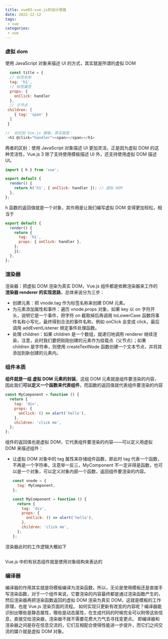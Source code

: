 ```yaml
---
title: vue03-vue.js的设计思路
date: 2022-12-12
tags: 
 - vue
categories:
 - vue
---
```


### 虚拟 dom

使用 JavaScript 对象来描述 UI 的方式，其实就是所谓的虚拟 DOM

```javascript
  const title = {
  // 标签名称
  tag: 'h1',
  // 标签属性
  props: {
    onClick: handler
  },
  // 子节点
 children: [
    { tag: 'span' }
  ]
 }

//  对应到 Vue.js 模板，其实就是：
 <h1 @click="handler"><span></span></h1>
```

两者的区别：使用 JavaScript 对象描述 UI 更加灵活，正是因为虚拟 DOM 的这种灵活性，Vue.js 3 除了支持使用模板描述 UI 外，还支持使用虚拟 DOM 描述 UI。

```javascript
import { h } from 'vue';

export default {
  render() {
    return h('h1', { onClick: handler }); // 虚拟 DOM
  },
};
```

h 函数的返回值就是一个对象，其作用是让我们编写虚拟 DOM 变得更加轻松，相当于

```javascript
export default {
  render() {
    return {
      tag: 'h1',
      props: { onClick: handler },
    };
    ji;
  },
};
```

### 渲染器

渲染器：把虚拟 DOM 渲染为真实 DOM，Vue.js 组件都是依赖渲染器来工作的
**渲染器 renderer 的实现思路**，总体来说分为三步：

- 创建元素：把 vnode.tag 作为标签名称来创建 DOM 元素。
- 为元素添加属性和事件：遍历 vnode.props 对象，如果 key 以 on 字符开头，说明它是一个事件，把字符 on 截取掉后再调用 toLowerCase 函数将事件名称小写化，最终得到合法的事件名称，例如 onClick 会变成 click，最后调用 addEventListener 绑定事件处理函数。
- 处理 children：如果 children 是一个数组，就递归地调用 renderer 继续渲染，注意，此时我们要把刚刚创建的元素作为挂载点（父节点）；如果 children 是字符串，则使用 createTextNode 函数创建一个文本节点，并将其添加到新创建的元素内。

### 组件本质

**组件就是一组 虚拟 DOM 元素的封装**，这组 DOM 元素就是组件要渲染的内容，因此我们**可以定义一个函数来代表组件**，而函数的返回值就代表组件要渲染的内容

```javascript
const MyComponent = function () {
  return {
    tag: 'div',
    props: {
      onClick: () => alert('hello'),
    },
    children: 'click me',
  };
};
```

组件的返回值也是虚拟 DOM，它代表组件要渲染的内容——可以定义用虚拟 DOM 来描述组件：

- 让虚拟 DOM 对象中的 tag 属性来存储组件函数，即此时 tag 代表一个函数，不再是一个字符串，注意举一反三，MyComponent 不一定非得是函数，也可以是一个对象，可以定义对象内部一个函数，返回组件要渲染的内容。

  ```javascript
  const vnode = {
    tag: MyComponent,
  };

  const MyComponent = function () {
    return {
      tag: 'div',
      props: {
        onClick: () => alert('hello'),
      },
      children: 'click me',
    };
  };
  ```

渲染器此时的工作逻辑大概如下

<img :src="$withBase('/assets/vue/mermaid1.png')" alt=""></img>

Vue.js 中的有状态组件就是使用对象结构来表达的

### 编译器

编译器的作用其实就是将模板编译为渲染函数，所以，无论是使用模板还是直接手写渲染函数，对于一个组件来说，它要渲染的内容最终都是通过渲染函数产生的，然后渲染器再把渲染函数返回的虚拟 DOM 渲染为真实 DOM，这就是模板的工作原理，也是 Vue.js 渲染页面的流程。
如何实现只更新有改变的内容呢？编译器能识别出哪些是静态属性，哪些是动态属性，在生成代码的时候完全可以附带这些信息，直接交给渲染器，渲染器不就不需要花费大力气去寻找变更点。
即编译器和渲染器之间是存在信息交流的，它们互相配合使得性能进一步提升，而它们之间交流的媒介就是虚拟 DOM 对象。